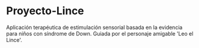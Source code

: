 # Proyecto-Lince
Aplicación terapéutica de estimulación sensorial basada en la evidencia para niños con síndrome de Down. Guiada por el personaje amigable 'Leo el Lince'.
